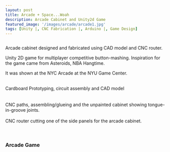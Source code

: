 ```yaml
---
layout: post
title: Arcade + Space...Woah
description: Arcade Cabinet and Unity2d Game
featured_image: '/images/arcade/arcade1.jpg'
tags: [Unity |, CNC Fabrication |, Arduino |, Game Design]
---
```



<img class="col one" src="{{ site.baseurl }}/images/arcade/arcade1.jpg" alt="" title="arcade"/>



Arcade cabinet designed and fabricated using CAD model and CNC router.

Unity 2D game for multiplayer competitive button-mashing. Inspiration for the game came from Asteroids, NBA Hangtime.

It was shown at the NYC Arcade at the NYU Game Center.


<div class="img_row">

<img class="col one" src="{{ site.baseurl }}/images/arcade/cont.jpg" alt="" title="arcade process"/>
<img class="col one" src="{{ site.baseurl }}/images/arcade/proto.jpg" alt="" title="arcade process"/>
<img class="col one" src="{{ site.baseurl }}/images/arcade/cad1
.png" alt="" title="arcade process"/>
</div>
<div class="col three caption">
  Cardboard Prototyping, circuit assembly and CAD model
</div>
<br>
<div class="img_row">

<img class="col one" src="{{ site.baseurl }}/images/arcade/cad3.png" alt="" title="arcade process"/>
<img class="col one" src="{{ site.baseurl }}/images/arcade/assemble.jpg" alt="" title="arcade process"/>
<img class="col one" src="{{ site.baseurl }}/images/arcade/arcadeRaw.jpg" alt="" title="arcade process"/>
</div>
<div class="col three caption">
  CNC paths, assembling/glueing and the unpainted cabinet showing tongue-in-groove joints.
</div>
<br>
<div class="img_row">
  <img class="col three" src="{{ site.baseurl }}/images/arcade/router.gif" alt="" title="CNC router-ing"/>
</div>
<div class="col three caption">
  CNC router cutting one of the side panels for the arcade cabinet.
</div>
<br><br>
<h3>Arcade Game</h3>
<br>


<div class="img_row">
  <img class="col three" src="{{ site.baseurl }}/images/arcade/spaceWoah.gif" alt="" title="Game scene"/>
</div>
<div class="col three caption">

</div>


